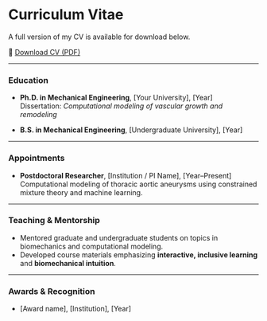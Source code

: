 # Curriculum Vitae

A full version of my CV is available for download below.

📄 [Download CV (PDF)](/assets/Erica_Schwab_CV.pdf)

---

### Education
- **Ph.D. in Mechanical Engineering**, [Your University], [Year]  
  Dissertation: *Computational modeling of vascular growth and remodeling*

- **B.S. in Mechanical Engineering**, [Undergraduate University], [Year]

---

### Appointments
- **Postdoctoral Researcher**, [Institution / PI Name], [Year–Present]  
  Computational modeling of thoracic aortic aneurysms using constrained mixture theory and machine learning.

---

### Teaching & Mentorship
- Mentored graduate and undergraduate students on topics in biomechanics and computational modeling.
- Developed course materials emphasizing **interactive, inclusive learning** and **biomechanical intuition**.

---

### Awards & Recognition
- [Award name], [Institution], [Year]
